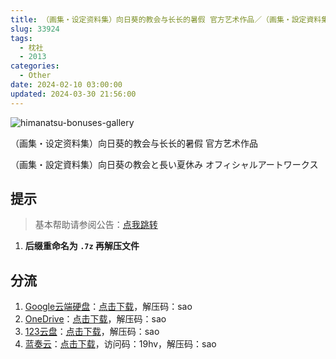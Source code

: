 ```yaml
---
title: （画集・设定资料集）向日葵的教会与长长的暑假 官方艺术作品／（画集・設定資料集）向日葵の教会と長い夏休み オフィシャルアートワークス／向日葵的教会与长夏假期／向日葵教会和漫长的暑假
slug: 33924
tags:
  - 枕社
  - 2013
categories:
  - Other
date: 2024-02-10 03:00:00
updated: 2024-03-30 21:56:00
---
```


![himanatsu-bonuses-gallery](https://r2.30hb.cn/vndb-img/himanatsu-bonuses-gallery.webp)

（画集・设定资料集）向日葵的教会与长长的暑假 官方艺术作品

<!--more-->

（画集・設定資料集）向日葵の教会と長い夏休み オフィシャルアートワークス

## 提示

> 基本帮助请参阅公告：[点我跳转](/)

1. **后缀重命名为 `.7z` 再解压文件**

## 分流

1. [Google云端硬盘](https://drive.google.com/)：[点击下载](https://drive.google.com/file/d/1wdkVeHcxoCHOi25CT4NgU7ryP7OeAZPS/view?usp=drive_link)，解压码：sao
2. [OneDrive](https://onedrive.live.com/)：[点击下载](https://1drv.ms/u/s!ArWOYkTFshJYhSsgh9W69ciNpfAs?e=3hBwaA)，解压码：sao
3. [123云盘](https://www.123pan.com/)：[点击下载](https://www.123pan.com/s/VMelVv-5MpzH.html)，解压码：sao
4. [蓝奏云](https://up.woozooo.com/)：[点击下载](https://adingapkgg.lanzn.com/ibTU21t88yfg)，访问码：19hv，解压码：sao
